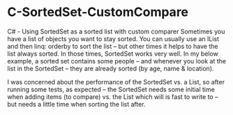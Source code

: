 # C-SortedSet-CustomCompare
C# - Using SortedSet as a sorted list with custom comparer
Sometimes you have a list of objects you want to stay sorted. You can usually use an IList and then linq: orderby to sort the list – but other times it helps to have the list always sorted. In those times, SortedSet works very well. In my below example, a sorted set contains some people – and whenever you look at the list in the SortedSet – they are already sorted (by age, name & location).

I was concerned about the performance of the SortedSet vs. a List, so after running some tests, as expected – the SortedSet needs some initial time when adding items (to compare) vs. the List which will is fast to write to – but needs a little time when sorting the list after. 
